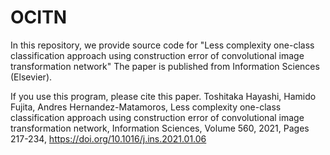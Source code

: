 # OCITN
In this repository, we provide source code for "Less complexity one-class classification approach using construction error of convolutional image transformation network"
The paper is published from Information Sciences (Elsevier).






If you use this program, please cite this paper.
Toshitaka Hayashi, Hamido Fujita, Andres Hernandez-Matamoros, Less complexity one-class classification approach using construction error of convolutional image transformation network, Information Sciences, Volume 560, 2021, Pages 217-234, https://doi.org/10.1016/j.ins.2021.01.06
